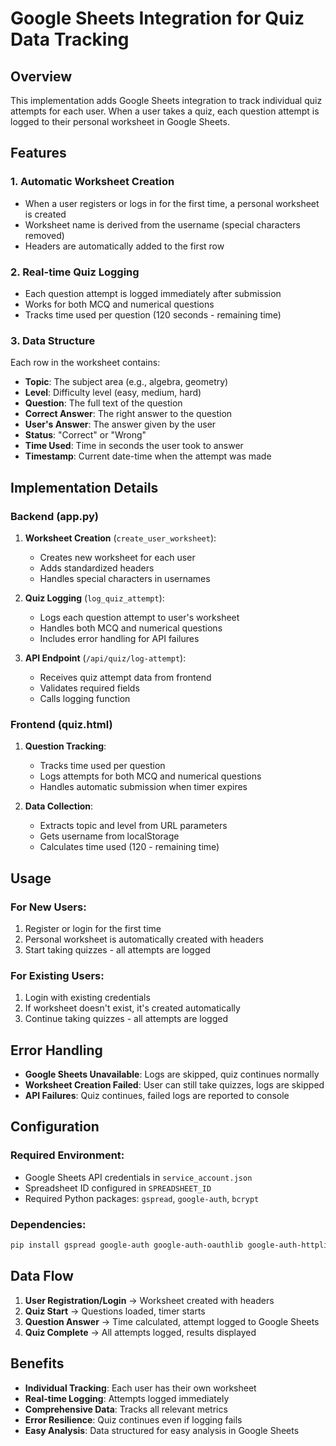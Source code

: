 # Google Sheets Integration for Quiz Data Tracking

## Overview

This implementation adds Google Sheets integration to track individual quiz attempts for each user. When a user takes a quiz, each question attempt is logged to their personal worksheet in Google Sheets.

## Features

### 1. **Automatic Worksheet Creation**
- When a user registers or logs in for the first time, a personal worksheet is created
- Worksheet name is derived from the username (special characters removed)
- Headers are automatically added to the first row

### 2. **Real-time Quiz Logging**
- Each question attempt is logged immediately after submission
- Works for both MCQ and numerical questions
- Tracks time used per question (120 seconds - remaining time)

### 3. **Data Structure**

Each row in the worksheet contains:
- **Topic**: The subject area (e.g., algebra, geometry)
- **Level**: Difficulty level (easy, medium, hard)
- **Question**: The full text of the question
- **Correct Answer**: The right answer to the question
- **User's Answer**: The answer given by the user
- **Status**: "Correct" or "Wrong"
- **Time Used**: Time in seconds the user took to answer
- **Timestamp**: Current date-time when the attempt was made

## Implementation Details

### Backend (app.py)

1. **Worksheet Creation** (`create_user_worksheet`):
   - Creates new worksheet for each user
   - Adds standardized headers
   - Handles special characters in usernames

2. **Quiz Logging** (`log_quiz_attempt`):
   - Logs each question attempt to user's worksheet
   - Handles both MCQ and numerical questions
   - Includes error handling for API failures

3. **API Endpoint** (`/api/quiz/log-attempt`):
   - Receives quiz attempt data from frontend
   - Validates required fields
   - Calls logging function

### Frontend (quiz.html)

1. **Question Tracking**:
   - Tracks time used per question
   - Logs attempts for both MCQ and numerical questions
   - Handles automatic submission when timer expires

2. **Data Collection**:
   - Extracts topic and level from URL parameters
   - Gets username from localStorage
   - Calculates time used (120 - remaining time)

## Usage

### For New Users:
1. Register or login for the first time
2. Personal worksheet is automatically created with headers
3. Start taking quizzes - all attempts are logged

### For Existing Users:
1. Login with existing credentials
2. If worksheet doesn't exist, it's created automatically
3. Continue taking quizzes - all attempts are logged

## Error Handling

- **Google Sheets Unavailable**: Logs are skipped, quiz continues normally
- **Worksheet Creation Failed**: User can still take quizzes, logs are skipped
- **API Failures**: Quiz continues, failed logs are reported to console

## Configuration

### Required Environment:
- Google Sheets API credentials in `service_account.json`
- Spreadsheet ID configured in `SPREADSHEET_ID`
- Required Python packages: `gspread`, `google-auth`, `bcrypt`

### Dependencies:
```bash
pip install gspread google-auth google-auth-oauthlib google-auth-httplib2 google-api-python-client bcrypt
```

## Data Flow

1. **User Registration/Login** → Worksheet created with headers
2. **Quiz Start** → Questions loaded, timer starts
3. **Question Answer** → Time calculated, attempt logged to Google Sheets
4. **Quiz Complete** → All attempts logged, results displayed

## Benefits

- **Individual Tracking**: Each user has their own worksheet
- **Real-time Logging**: Attempts logged immediately
- **Comprehensive Data**: Tracks all relevant metrics
- **Error Resilience**: Quiz continues even if logging fails
- **Easy Analysis**: Data structured for easy analysis in Google Sheets 